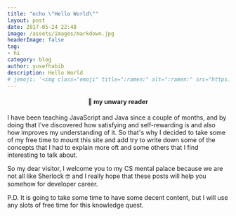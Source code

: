 ```yaml
---
title: "echo \"Hello World\""
layout: post
date: 2017-05-24 22:48
image: /assets/images/markdown.jpg
headerImage: false
tag:
- hi
category: blog
author: yusefhabib
description: Hello World
# jemoji: '<img class="emoji" title=":ramen:" alt=":ramen:" src="https://assets.github.com/images/icons/emoji/unicode/1f35c.png" height="20" width="20" align="absmiddle">'
---
```


<h4 style="text-align:center;">👋 my unwary reader</h4>

<p>
I have been teaching JavaScript and Java since a couple of months, and by doing that I've discovered how satisfying and self-rewarding is and also how improves my understanding of it. So that's why I decided to take some of my free time to mount this site and add try to write down some of the concepts that I had to explain more oft and some others that I find interesting to talk about.
</p>

<p>
So my dear visitor, I welcome you to my CS mental palace because we are not all like Sherlock 🤓 and I really hope that these posts will help you somehow for developer career.
</p>

<p>
P.D. It is going to take some time to have some decent content, but I will use any slots of free time for this knowledge quest.
</p>

